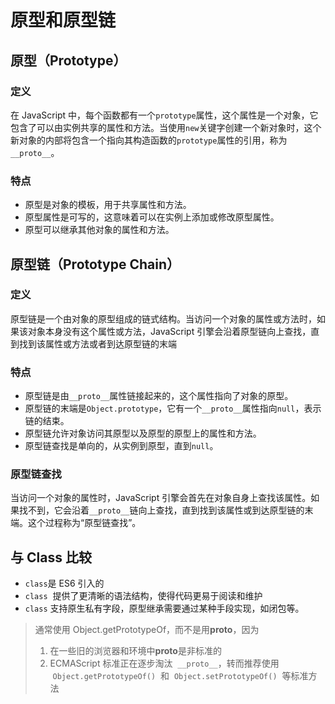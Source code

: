 # 原型和原型链

## 原型（Prototype）

### 定义

在 JavaScript 中，每个函数都有一个`prototype`属性，这个属性是一个对象，它包含了可以由实例共享的属性和方法。当使用`new`关键字创建一个新对象时，这个新对象的内部将包含一个指向其构造函数的`prototype`属性的引用，称为`__proto__`。

### 特点

-   原型是对象的模板，用于共享属性和方法。
-   原型属性是可写的，这意味着可以在实例上添加或修改原型属性。
-   原型可以继承其他对象的属性和方法。

## 原型链（Prototype Chain）

### 定义

原型链是一个由对象的原型组成的链式结构。当访问一个对象的属性或方法时，如果该对象本身没有这个属性或方法，JavaScript 引擎会沿着原型链向上查找，直到找到该属性或方法或者到达原型链的末端

### 特点

-   原型链是由`__proto__`属性链接起来的，这个属性指向了对象的原型。
-   原型链的末端是`Object.prototype`，它有一个`__proto__`属性指向`null`，表示链的结束。
-   原型链允许对象访问其原型以及原型的原型上的属性和方法。
-   原型链查找是单向的，从实例到原型，直到`null`。

### 原型链查找

当访问一个对象的属性时，JavaScript 引擎会首先在对象自身上查找该属性。如果找不到，它会沿着`__proto__`链向上查找，直到找到该属性或到达原型链的末端。这个过程称为“原型链查找”。

## 与 Class 比较

-   `class`是 ES6 引入的
-   `class`  提供了更清晰的语法结构，使得代码更易于阅读和维护
-   `class` 支持原生私有字段，原型继承需要通过某种手段实现，如闭包等。

> 通常使用 Object.getPrototypeOf，而不是用**proto**，因为
>
> 1.  在一些旧的浏览器和环境中**proto**是非标准的
> 2.  ECMAScript 标准正在逐步淘汰  `__proto__`，转而推荐使用  `Object.getPrototypeOf()`  和  `Object.setPrototypeOf()`  等标准方法
